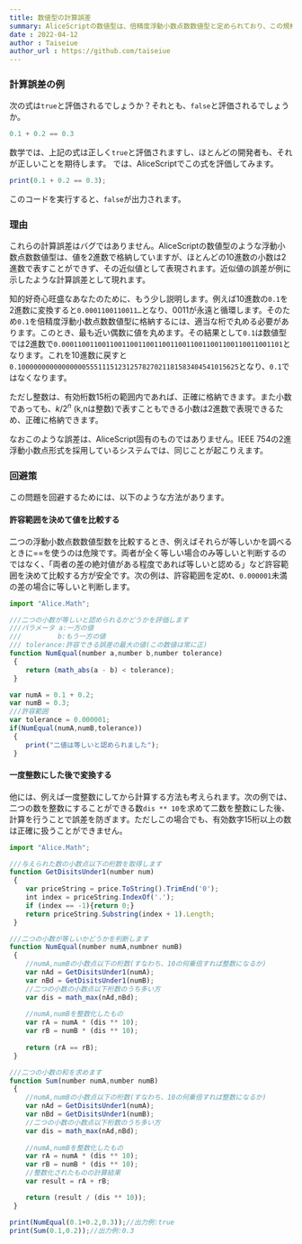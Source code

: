 ```yaml
---
title: 数値型の計算誤差
summary: AliceScriptの数値型は、倍精度浮動小数点数数値型と定められており、この規格はIEEE754として標準化されています。 しかしこの数値型で小数の計算をしているとき、その計算結果が期待通りでないことがあります。この記事では、その理由について説明します。
date : 2022-04-12
author : Taiseiue
author_url : https://github.com/taiseiue
---
```


### 計算誤差の例
次の式は`true`と評価されるでしょうか？それとも、`false`と評価されるでしょうか。
```js
0.1 + 0.2 == 0.3
```
数学では、上記の式は正しく`true`と評価されますし、ほとんどの開発者も、それが正しいことを期待します。 では、AliceScriptでこの式を評価してみます。

```js
print(0.1 + 0.2 == 0.3);
```
このコードを実行すると、`false`が出力されます。

### 理由
これらの計算誤差はバグではありません。AliceScriptの数値型のような浮動小数点数数値型は、値を2進数で格納していますが、ほとんどの10進数の小数は2進数で表すことができず、その近似値として表現されます。近似値の誤差が例に示したような計算誤差として現れます。

知的好奇心旺盛なあなたのために、もう少し説明します。例えば10進数の`0.1`を2進数に変換すると`0.0001100110011…`となり、0011が永遠と循環します。そのため`0.1`を倍精度浮動小数点数数値型に格納するには、適当な桁で丸める必要があります。このとき、最も近い偶数に値を丸めます。その結果として`0.1`は数値型では2進数で`0.0001100110011001100110011001100110011001100110011001101`となります。これを10進数に戻すと`0.1000000000000000055511151231257827021181583404541015625`となり、`0.1`ではなくなります。

ただし整数は、有効桁数15桁の範囲内であれば、正確に格納できます。また小数であっても、$k/2^n$ (k,nは整数)で表すこともできる小数は2進数で表現できるため、正確に格納できます。

なおこのような誤差は、AliceScript固有のものではありません。IEEE 754の2進浮動小数点形式を採用しているシステムでは、同じことが起こりえます。

### 回避策
この問題を回避するためには、以下のような方法があります。
#### 許容範囲を決めて値を比較する
二つの浮動小数点数数値型数を比較するとき、例えばそれらが等しいかを調べるときに==を使うのは危険です。両者が全く等しい場合のみ等しいと判断するのではなく、「両者の差の絶対値がある程度であれば等しいと認める」など許容範囲を決めて比較する方が安全です。次の例は、許容範囲を定めt、`0.000001`未満の差の場合に等しいと判断します。

```js
import "Alice.Math";

///二つの小数が等しいと認められるかどうかを評価します
///パラメータ a:一方の値
///         b:もう一方の値
/// tolerance:許容できる誤差の最大の値(この数値は常に正)     
function NumEqual(number a,number b,number tolerance)
 {
    return (math_abs(a - b) < tolerance);
 }

var numA = 0.1 + 0.2;
var numB = 0.3;
///許容範囲
var tolerance = 0.000001;
if(NumEqual(numA,numB,tolerance))
 {
    print("二値は等しいと認められました");
 }
```


#### 一度整数にした後で変換する
他には、例えば一度整数にしてから計算する方法も考えられます。次の例では、二つの数を整数にすることができる数`dis ** 10`を求めて二数を整数にした後、計算を行うことで誤差を防ぎます。ただしこの場合でも、有効数字15桁以上の数は正確に扱うことができません。

```js
import "Alice.Math";

///与えられた数の小数点以下の桁数を取得します
function GetDisitsUnder1(number num)
 {
    var priceString = price.ToString().TrimEnd('0');
    int index = priceString.IndexOf('.');
    if (index == -1){return 0;}
    return priceString.Substring(index + 1).Length;
 }

///二つの小数が等しいかどうかを判断します
function NumEqual(number numA,numbner numB)
 {
    //numA,numBの小数点以下の桁数(すなわち、10の何乗倍すれば整数になるか)
    var nAd = GetDisitsUnder1(numA);
    var nBd = GetDisitsUnder1(numB);
    //二つの小数の小数点以下桁数のうち多い方
    var dis = math_max(nAd,nBd);
    
    //numA,numBを整数化したもの
    var rA = numA * (dis ** 10);
    var rB = numB * (dis ** 10);
    
    return (rA == rB);
 }

///二つの小数の和を求めます
function Sum(number numA,number numB)
 {
    //numA,numBの小数点以下の桁数(すなわち、10の何乗倍すれば整数になるか)
    var nAd = GetDisitsUnder1(numA);
    var nBd = GetDisitsUnder1(numB);
    //二つの小数の小数点以下桁数のうち多い方
    var dis = math_max(nAd,nBd);
    
    //numA,numBを整数化したもの
    var rA = numA * (dis ** 10);
    var rB = numB * (dis ** 10);
    //整数化されたものの計算結果
    var result = rA + rB;

    return (result / (dis ** 10));
 }

print(NumEqual(0.1+0.2,0.3));//出力例:true
print(Sum(0.1,0.2));//出力例:0.3
```